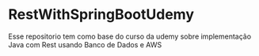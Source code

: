 # RestWithSpringBootUdemy

Esse repositorio tem como base do curso da udemy sobre implementação Java com Rest usando Banco de Dados e AWS
